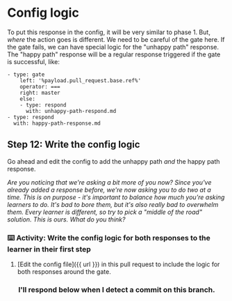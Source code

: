 # Config logic

To put this response in the config, it will be very similar to phase 1. But, _where_ the action goes is different. We need to be careful of the gate here. If the gate fails, we can have special logic for the "unhappy path" response. The "happy path" response will be a regular response triggered if the gate is successful, like:

```
- type: gate
    left: '%payload.pull_request.base.ref%'
    operator: ===
    right: master
    else:
    - type: respond
      with: unhappy-path-respond.md
- type: respond
  with: happy-path-response.md
```

## Step 12: Write the config logic

Go ahead and edit the config to add the unhappy path _and_ the happy path response.

_Are you noticing that we're asking a bit more of you now? Since you've already added a response before, we're now asking you to do two at a time. This is on purpose - it's important to balance how much you're asking learners to do. It's bad to bore them, but it's also really bad to overwhelm them. Every learner is different, so try to pick a "middle of the road" solution. This is ours. What do you think?_

### :keyboard: Activity: Write the config logic for both responses to the learner in their first step

1. [Edit the config file]({{ url }}) in this pull request to include the logic for both responses around the gate.

<h3 align="center">I'll respond below when I detect a commit on this branch.</h3>
